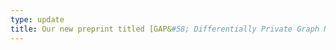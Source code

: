 ```yaml
---
type: update
title: Our new preprint titled [GAP&#58; Differentially Private Graph Neural Networks with Aggregation Perturbation](https://arxiv.org/abs/2203.00949) is available on Arxiv.
---
```

